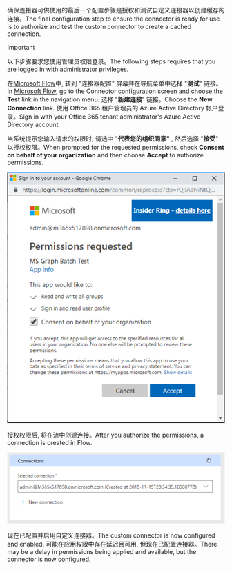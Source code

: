 <!-- markdownlint-disable MD002 MD041 -->

<span data-ttu-id="585f4-101">确保连接器可供使用的最后一个配置步骤是授权和测试自定义连接器以创建缓存的连接。</span><span class="sxs-lookup"><span data-stu-id="585f4-101">The final configuration step to ensure the connector is ready for use is to authorize and test the custom connector to create a cached connection.</span></span>

> [!IMPORTANT]
> <span data-ttu-id="585f4-102">以下步骤要求您使用管理员权限登录。</span><span class="sxs-lookup"><span data-stu-id="585f4-102">The following steps requires that you are logged in with administrator privileges.</span></span>

<span data-ttu-id="585f4-103">在[Microsoft Flow](https://flow.microsoft.com)中, 转到 "连接器配置" 屏幕并在导航菜单中选择 "**测试**" 链接。</span><span class="sxs-lookup"><span data-stu-id="585f4-103">In [Microsoft Flow](https://flow.microsoft.com), go to the Connector configuration screen and choose the **Test** link in the navigation menu.</span></span> <span data-ttu-id="585f4-104">选择 "**新建连接**" 链接。</span><span class="sxs-lookup"><span data-stu-id="585f4-104">Choose the **New Connection** link.</span></span> <span data-ttu-id="585f4-105">使用 Office 365 租户管理员的 Azure Active Directory 帐户登录。</span><span class="sxs-lookup"><span data-stu-id="585f4-105">Sign in with your Office 365 tenant administrator's Azure Active Directory account.</span></span>

<span data-ttu-id="585f4-106">当系统提示您输入请求的权限时, 请选中 "**代表您的组织同意"** , 然后选择 "**接受**" 以授权权限。</span><span class="sxs-lookup"><span data-stu-id="585f4-106">When prompted for the requested permissions, check **Consent on behalf of your organization** and then choose **Accept** to authorize permissions.</span></span>

![权限提示的屏幕截图](./images/flow-conn8.png)

<span data-ttu-id="585f4-108">授权权限后, 将在流中创建连接。</span><span class="sxs-lookup"><span data-stu-id="585f4-108">After you authorize the permissions, a connection is created in Flow.</span></span>

![在 Microsoft Flow 中创建的连接的屏幕截图](./images/flow-conn9.png)

<span data-ttu-id="585f4-110">现在已配置并启用自定义连接器。</span><span class="sxs-lookup"><span data-stu-id="585f4-110">The custom connector is now configured and enabled.</span></span> <span data-ttu-id="585f4-111">可能在应用权限中存在延迟且可用, 但现在已配置连接器。</span><span class="sxs-lookup"><span data-stu-id="585f4-111">There may be a delay in permissions being applied and available, but the connector is now configured.</span></span>